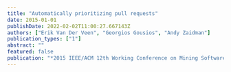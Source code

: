 ```yaml
---
title: "Automatically prioritizing pull requests"
date: 2015-01-01
publishDate: 2022-02-02T11:00:27.667143Z
authors: ["Erik Van Der Veen", "Georgios Gousios", "Andy Zaidman"]
publication_types: ["1"]
abstract: ""
featured: false
publication: "*2015 IEEE/ACM 12th Working Conference on Mining Software Repositories*"
---
```


